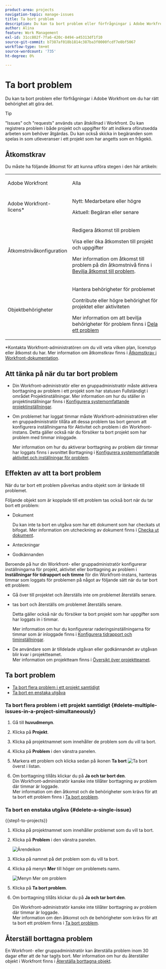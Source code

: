 ```yaml
---
product-area: projects
navigation-topic: manage-issues
title: Ta bort problem
description: Du kan ta bort problem eller förfrågningar i Adobe Workfront om du har rätt behörighet att göra det.
author: Alina
feature: Work Management
exl-id: 31cc802f-7fa6-420c-8494-a45313df1f10
source-git-commit: b7387af018b1814c387ba3f0000fcdf7e0bf5067
workflow-type: tm+mt
source-wordcount: '735'
ht-degree: 0%

---
```


# Ta bort problem

<!--Audited: 01/2024-->

Du kan ta bort problem eller förfrågningar i Adobe Workfront om du har rätt behörighet att göra det.

>[!TIP]
>
>&quot;Issues&quot; och &quot;requests&quot; används utan åtskillnad i Workfront. Du kan registrera problem i både projekt och uppgifter för att indikera oförutsedda arbeten som behöver åtgärdas. Du kan också skicka in begäranden som spelas in som utleveranser i ett projekt som har angetts som en frågekö.

## Åtkomstkrav

Du måste ha följande åtkomst för att kunna utföra stegen i den här artikeln:

<table style="table-layout:auto"> 
 <col> 
 <col> 
 <tbody> 
  <tr> 
   <td role="rowheader">Adobe Workfront</td> 
   <td> <p>Alla</p> </td> 
  </tr> 
  <tr> 
   <td role="rowheader">Adobe Workfront-licens*</td> 
   <td> <p>Nytt: Medarbetare eller högre</p>
   <p>Aktuell: Begäran eller senare</p>
 </td> 
  </tr> 
  <tr> 
   <td role="rowheader">Åtkomstnivåkonfiguration</td> 
   <td> <p>Redigera åtkomst till problem</p> <p>Visa eller öka åtkomsten till projekt och uppgifter</p>  <p>Mer information om åtkomst till problem på din åtkomstnivå finns i <a href="../../../administration-and-setup/add-users/configure-and-grant-access/grant-access-issues.md" class="MCXref xref">Bevilja åtkomst till problem</a>.  </p> </td> 
  </tr> 
  <tr> 
   <td role="rowheader">Objektbehörigheter</td> 
   <td> <p>Hantera behörigheter för problemet</p> <p>Contribute eller högre behörighet för projektet eller aktiviteten</p> <p> Mer information om att bevilja behörigheter för problem finns i <a href="../../../workfront-basics/grant-and-request-access-to-objects/share-an-issue.md" class="MCXref xref">Dela ett problem </a></p> </td> 
  </tr> 
 </tbody> 
</table>

&#42;Kontakta Workfront-administratören om du vill veta vilken plan, licenstyp eller åtkomst du har. Mer information om åtkomstkrav finns i [Åtkomstkrav i Workfront-dokumentation](/help/quicksilver/administration-and-setup/add-users/access-levels-and-object-permissions/access-level-requirements-in-documentation.md).

## Att tänka på när du tar bort problem

* Din Workfront-administratör eller en gruppadministratör måste aktivera borttagning av problem i ett projekt som har statusen Fullständigt i området Projektinställningar. Mer information om hur du ställer in projektinställningar finns i [Konfigurera systemomfattande projektinställningar](../../../administration-and-setup/set-up-workfront/configure-system-defaults/set-project-preferences.md).

* Om problemet har loggat timmar måste Workfront-administratören eller en gruppadministratör tillåta att dessa problem tas bort genom att konfigurera inställningarna för Aktivitet och problem i din Workfront-instans. Detta gäller också när du försöker ta bort projekt som har problem med timmar inloggade.

  <!--
  <MadCap:conditionalText data-mc-conditions="QuicksilverOrClassic.Draft mode">
  <span data-mc-conditions="QuicksilverOrClassic.Quicksilver">(this is not possible in classic)</span>
  </MadCap:conditionalText>
  -->

  Mer information om hur du aktiverar borttagning av problem där timmar har loggats finns i avsnittet Borttagning i [Konfigurera systemomfattande aktivitet och inställningar för problem](../../../administration-and-setup/set-up-workfront/configure-system-defaults/set-task-issue-preferences.md).

## Effekten av att ta bort problem

När du tar bort ett problem påverkas andra objekt som är länkade till problemet.

Följande objekt som är kopplade till ett problem tas också bort när du tar bort ett problem:

* Dokument

  Du kan inte ta bort en utgåva som har ett dokument som har checkats ut bifogat. Mer information om utcheckning av dokument finns i [Checka ut dokument](../../../documents/managing-documents/check-out-documents.md).

* Anteckningar
* Godkännanden

Beroende på hur din Workfront- eller gruppadministratör konfigurerar inställningarna för projekt, aktivitet eller borttagning av problem i **Inställningar för tidrapport och timme** för din Workfront-instans, hanteras timmar som loggats för problemen på något av följande sätt när du tar bort ett problem:

* Gå över till projektet och återställs inte om problemet återställs senare.
* tas bort och återställs om problemet återställs senare.

  Detta gäller också när du försöker ta bort projekt som har uppgifter som har loggats in i timmar.

  <!--
  <MadCap:conditionalText data-mc-conditions="QuicksilverOrClassic.Draft mode">
  <span data-mc-conditions="QuicksilverOrClassic.Quicksilver">(this is not possible in classic)</span>
  </MadCap:conditionalText>
  -->

  Mer information om hur du konfigurerar raderingsinställningarna för timmar som är inloggade finns i [Konfigurera tidrapport och timinställningar](../../../administration-and-setup/set-up-workfront/configure-timesheets-schedules/timesheet-and-hour-preferences.md).

* De användare som är tilldelade utgåvan eller godkännandet av utgåvan blir kvar i projektteamet.\
  Mer information om projektteam finns i [Översikt över projektteamet](../../../manage-work/projects/planning-a-project/project-team-overview.md).

## Ta bort problem

* [Ta bort flera problem i ett projekt samtidigt](#delete-multiple-issues-in-a-project-simultaneously)
* [Ta bort en enstaka utgåva](#delete-a-single-issue)

### Ta bort flera problem i ett projekt samtidigt  {#delete-multiple-issues-in-a-project-simultaneously}

1. Gå till **huvudmenyn**.
1. Klicka på **Projekt**.
1. Klicka på projektnamnet som innehåller de problem som du vill ta bort.
1. Klicka på **Problem** i den vänstra panelen.
1. Markera ett problem och klicka sedan på ikonen **Ta bort** ![Ta bort](assets/delete.png) överst i listan.

1. Om borttagning tillåts klickar du på **Ja och tar bort den**.\
   Din Workfront-administratör kanske inte tillåter borttagning av problem där timmar är loggade.\
   Mer information om den åtkomst och de behörigheter som krävs för att ta bort ett problem finns i [Ta bort problem](#access-and-permissions-needed).

### Ta bort en enstaka utgåva {#delete-a-single-issue}

{{step1-to-projects}}

1. Klicka på projektnamnet som innehåller problemet som du vill ta bort.
1. Klicka på **Problem** i den vänstra panelen.

   ![Ärendeikon](assets/qs-issues-icon-highlighted-on-project-350x278.png)

1. Klicka på namnet på det problem som du vill ta bort.
1. Klicka på menyn **Mer** till höger om problemets namn.

   ![Menyn Mer om problem](assets/qs-issue-more-menu-highlighted-350x469.png)

1. Klicka på **Ta bort problem**.
1. Om borttagning tillåts klickar du på **Ja och tar bort den**.

   Din Workfront-administratör kanske inte tillåter borttagning av problem där timmar är loggade.\
   Mer information om den åtkomst och de behörigheter som krävs för att ta bort ett problem finns i [Ta bort problem](#access-and-permissions-needed).

## Återställ borttagna problem

En Workfront- eller gruppadministratör kan återställa problem inom 30 dagar efter att de har tagits bort. Mer information om hur du återställer objekt i Workfront finns i [Återställa borttagna objekt](../../../administration-and-setup/manage-workfront/manage-deleted-items/restore-deleted-items.md).
